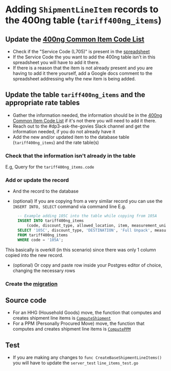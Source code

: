# Adding `ShipmentLineItem` records to the 400ng table (`tariff400ng_items`)

## Update the [400ng Common Item Code List](https://docs.google.com/spreadsheets/d/1MSkrhLHH9tHGVGN7ELVLkdpg7XRTb3R3I1xd-ZEkCI4/edit#gid=1382174367)

* Check if the "Service Code (L705)" is present in the [spreadsheet](https://docs.google.com/spreadsheets/d/1MSkrhLHH9tHGVGN7ELVLkdpg7XRTb3R3I1xd-ZEkCI4/edit#gid=1382174367)
* If the Service Code the you want to add the 400ng table isn't in this spreadsheet you will have to add it there.
* If there is a reason that the item is not already present and you are having to add it there yourself, add a Google docs comment to the spreadsheet addressing why the new item is being added.

## Update the table `tariff400ng_items` and the appropriate rate tables

* Gather the information needed, the information should be in the [400ng Common Item Code List](https://docs.google.com/spreadsheets/d/1MSkrhLHH9tHGVGN7ELVLkdpg7XRTb3R3I1xd-ZEkCI4/edit#gid=1382174367) if it's not there you will need to add it there.
* Reach out to the #dp3-ask-the-govies Slack channel and get the information needed, if you do not already have it
* Add the new and/or updated item to the database table (`tariff400ng_items`) and the rate table(s)

### Check that the information isn't already in the table

E.g, Query for the `tariff400ng_items.code`

### Add or update the record

* And the record to the database
* (optional) If you are copying from a very similar record you can use the `INSERT INTO, SELECT` command via command line
  E.g.

  ```sql
    -- Example adding 105C into the table while copying from 105A
    INSERT INTO tariff400ng_items
        (code, discount_type, allowed_location, item, measurement_unit_1, created_at, updated_at)
    SELECT '105C', discount_type, 'DESTINATION', 'Full Unpack', measurement_unit_1, NOW(), NOW()
    FROM tariff400ng_items
    WHERE code = '105A';
   ```

This basically is overkill (in this scenario) since there was only 1 column copied into the new record.

* (optional) Or copy and paste row inside your Postgres editor of choice, changing the necessary rows

### Create the [migration](https://github.com/transcom/mymove/blob/master/docs/database.md#migrations)

## Source code

* For an HHG (Household Goods) move, the function that computes and creates shipment line items is [`ComputeShipment`](https://github.com/transcom/mymove/blob/master/pkg/rateengine/rateengine.go#L153)
* For a PPM (Personally Procured Move) move, the function that computes and creates shipment line items is [`ComputePPM`](https://github.com/transcom/mymove/blob/master/pkg/rateengine/rateengine.go#L73)

## Test

* If you are making any changes to `func CreateBaseShipmentLineItems()` you will have to update the `server_test` `line_items_test.go`